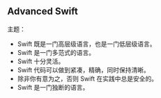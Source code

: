 ## Advanced Swift

主题：

* Swift 既是一门高层级语言，也是一门低层级语言。
* Swift 是一门多范式的语言。
* Swift 十分灵活。
* Swift 代码可以做到紧凑，精确，同时保持清晰。
* 除非你有意为之，否则 Swift 在实践中总是安全的。
* Swift 是一门独断的语言。
